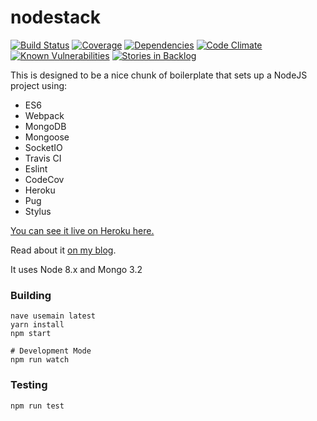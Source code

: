 # nodestack

[![Build Status](https://img.shields.io/travis/bag-man/nodestack.svg?style=flat-square)](https://travis-ci.org/bag-man/nodestack)
[![Coverage](https://img.shields.io/codecov/c/github/bag-man/nodestack.svg?style=flat-square)](https://codecov.io/github/bag-man/nodestack)
[![Dependencies](https://img.shields.io/david/bag-man/nodestack.svg?style=flat-square)](https://david-dm.org/bag-man/nodestack)
[![Code Climate](https://img.shields.io/codeclimate/github/bag-man/nodestack.svg?style=flat-square)](https://codeclimate.com/github/bag-man/nodestack)
[![Known Vulnerabilities](https://snyk.io/test/github/bag-man/nodestack/badge.svg?style=flat-square)](https://snyk.io/test/github/bag-man/nodestack)
[![Stories in Backlog](https://img.shields.io/waffle/label/bag-man/nodestack.svg?label=Backlog&title=Backlog&style=flat-square)](http://waffle.io/bag-man/nodestack)

This is designed to be a nice chunk of boilerplate that sets up a NodeJS project using:

* ES6
* Webpack
* MongoDB
* Mongoose
* SocketIO
* Travis CI
* Eslint
* CodeCov
* Heroku
* Pug
* Stylus

[You can see it live on Heroku here.](https://nodestack-.herokuapp.com/)

Read about it [on my blog](http://blog.owen.cymru/nodejs-es6-boiler-plate/).

It uses Node 8.x and Mongo 3.2

### Building

    nave usemain latest
    yarn install
    npm start

    # Development Mode
    npm run watch

### Testing

    npm run test
